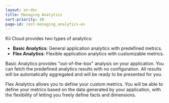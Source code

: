 ```yaml
---
layout: en-doc
title: Managing Analytics
sort-priority: 40
page-id: rest-managing_analytics-en
---
```

Kii Cloud provides two types of analytics:

* **Basic Analytics**: General application analytics with predefined metrics.
* **Flex Analytics**: Flexible application analytics with customizable metrics.

Basic Analytics provides "out-of-the-box" analysis on your application. You can fetch the predefined analytics results with no configuration. All results will be automatically aggregated and will be ready to be presented for you.

Flex Analytics allows you to define your custom metrics. You will be able to define your metrics based on the data generated by your application, with the flexibility of letting you freely define facts and dimensions.
